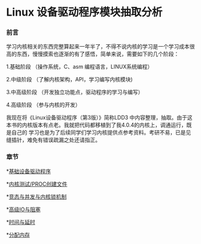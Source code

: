 # Linux 设备驱动程序模块抽取分析

### 前言

  学习内核相关的东西完整算起来一年半了，不得不说内核的学习是一个学习成本很高的东西，慢慢摸索也逐渐的有了感悟，简单来说，需要如下的几个阶段：

1.基础阶段   （操作系统，C、asm 编程语言，LINUX系统编程）

2.中级阶段   （了解内核架构，API，学习编写内核模块)

3.中高级阶段 （开发独立功能点，驱动程序的学习与编写）

4.高级阶段   （参与内核的开发）


我现在将《Linux设备驱动程序（第3版）》简称LDD3 中内容整理，抽取。由于这本书的内核版本有点老。我就把代码都移植到了我4.0.4的内核上，调通运行，既是自己的
学习也是为了后续同学们学习内核提供点参考资料。考研不易，已是见缝插针，难免有错误疏漏之处还请指正。

### 章节

*[基础设备驱动程序](./simple_basic/README.md)


*[内核测试/PROC创建文件](./test_kernel/README.md)


*[竞态与并发与内核锁机制](./concur/README.md)


*[高级IO与阻塞](./higher_scull/README.md)


*[时间与延时](./timer_s/README.md)


*[分配内存](./alloc_mem/README.md)
